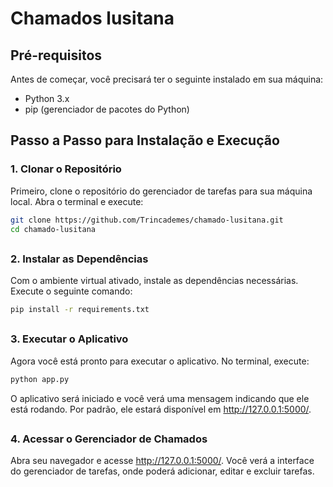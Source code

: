 # Chamados lusitana 


## Pré-requisitos

Antes de começar, você precisará ter o seguinte instalado em sua máquina:

- Python 3.x
- pip (gerenciador de pacotes do Python)

## Passo a Passo para Instalação e Execução

### 1. Clonar o Repositório

Primeiro, clone o repositório do gerenciador de tarefas para sua máquina local. Abra o terminal e execute:

```bash
git clone https://github.com/Trincademes/chamado-lusitana.git
cd chamado-lusitana
```
##

### 2. Instalar as Dependências

Com o ambiente virtual ativado, instale as dependências necessárias. Execute o seguinte comando:

```bash
pip install -r requirements.txt
```
##

### 3. Executar o Aplicativo

Agora você está pronto para executar o aplicativo. No terminal, execute:

```bash
python app.py
```

O aplicativo será iniciado e você verá uma mensagem indicando que ele está rodando. Por padrão, ele estará disponível em http://127.0.0.1:5000/.

##
### 4. Acessar o Gerenciador de Chamados

Abra seu navegador e acesse http://127.0.0.1:5000/. Você verá a interface do gerenciador de tarefas, onde poderá adicionar, editar e excluir tarefas.

##
